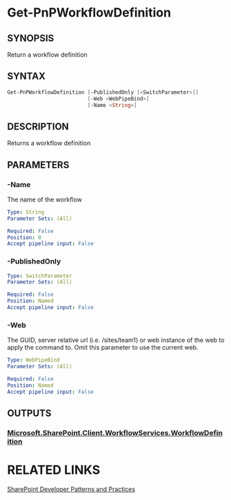 # Get-PnPWorkflowDefinition

## SYNOPSIS
Return a workflow definition

## SYNTAX 

```powershell
Get-PnPWorkflowDefinition [-PublishedOnly [<SwitchParameter>]]
                          [-Web <WebPipeBind>]
                          [-Name <String>]
```

## DESCRIPTION
Returns a workflow definition

## PARAMETERS

### -Name
The name of the workflow

```yaml
Type: String
Parameter Sets: (All)

Required: False
Position: 0
Accept pipeline input: False
```

### -PublishedOnly


```yaml
Type: SwitchParameter
Parameter Sets: (All)

Required: False
Position: Named
Accept pipeline input: False
```

### -Web
The GUID, server relative url (i.e. /sites/team1) or web instance of the web to apply the command to. Omit this parameter to use the current web.

```yaml
Type: WebPipeBind
Parameter Sets: (All)

Required: False
Position: Named
Accept pipeline input: False
```

## OUTPUTS

### [Microsoft.SharePoint.Client.WorkflowServices.WorkflowDefinition](https://msdn.microsoft.com/en-us/library/microsoft.sharepoint.client.workflowservices.workflowdefinition.aspx)

# RELATED LINKS

[SharePoint Developer Patterns and Practices](http://aka.ms/sppnp)